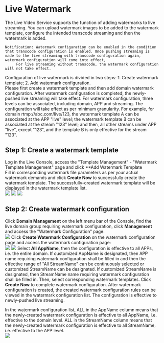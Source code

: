 # Live Watermark  
The Live Video Service supports the function of adding watermarks to live streaming. You can upload watermark images to be added to the watermark template, configure the intended transcode streaming and then the watermark is added.  
```
Notification: Watermark configuration can be enabled in the condition that transcode configuration is enabled. Once pushing streaming is made to the live streaming with transcode configuration again, watermark configuration will come into effect,  
     For live streaming without transcode, the watermark configuration will not take effect.  
```  

Configuration of live watermark is divided in two steps: 1. Create watermark template; 2. Add watermark configuration.   
Please first create a watermark template and then add domain watermark configuration. After watermark configuration is completed, the newly-pushed live streaming will take effect. For watermark configuration, three levels can be associated, including domain, APP and streaming. The configuration will take effect as per minimum granularity. For example, for domain rtmp://abc.com/live/123, the watermark template A can be associated at the APP "live" level; the watermark template B can be associated at the stream "123" level; and then, all other streams under APP "live", except "123", and the template B is only effective for the stream "123".

## Step 1: Create a watermark template

Log in the Live Console, access the "Template Management" - "Watermark Template Management" page and click **Add Watermark Template  
Fill in corresponding watermark file parameters as per your actual watermark demands and click **Create Now** to successfully create the watermark template. The successfully-created watermark template will be displayed in the watermark template list.    
![](https://github.com/jdcloudcom/cn/blob/cn-Live-Video/image/live-video/42%E6%B7%BB%E5%8A%A0%E6%B0%B4%E5%8D%B0%E6%A8%A1%E6%9D%BF.png) 
![](https://github.com/jdcloudcom/cn/blob/cn-Live-Video/image/live-video/43%E6%B7%BB%E5%8A%A0%E6%B0%B4%E5%8D%B0%E6%A8%A1%E6%9D%BF.png) 
![](https://github.com/jdcloudcom/cn/blob/cn-Live-Video/image/live-video/44%E6%B7%BB%E5%8A%A0%E6%B0%B4%E5%8D%B0%E6%A8%A1%E6%9D%BF.png) 
## Step 2: Create watermark configuration  

Click **Domain Management** on the left menu bar of the Console, find the live domain group requiring watermark configuration, click **Management** and access the "Watermark Configuration" page.  
![](https://github.com/jdcloudcom/cn/blob/cn-Live-Video/image/live-video/12%E6%96%B0%E5%BB%BA%E8%BD%AC%E7%A0%81%E9%85%8D%E7%BD%AE.png)
Click **Create Watermark Configuration** on the watermark configuration page and access the watermark configuration page:  
![](https://github.com/jdcloudcom/cn/blob/cn-Live-Video/image/live-video/45%E6%96%B0%E5%BB%BA%E6%B0%B4%E5%8D%B0%E9%85%8D%E7%BD%AE.png) 
![](https://github.com/jdcloudcom/cn/blob/cn-Live-Video/image/live-video/46%E6%96%B0%E5%BB%BA%E6%B0%B4%E5%8D%B0%E9%85%8D%E7%BD%AE.png)
Select **All AppName**, then the configuration is effective to all APPs, i.e. the entire domain. If customized AppName is designated, then APP name requiring watermark configuration shall be filled in and then the effective range of "All StreamName" can be continuously selected or customized StreamName can be designated. If customized StreamName is designated, then StreamName name requiring watermark configuration shall be filled in. Then, select corresponding watermark templates. Click **Create Now** to complete watermark configuration. After watermark configuration is created, the created watermark configuration rules can be viewed in the watermark configuration list. The configuration is effective to newly-pushed live streaming.    

In the watermark configuration list, ALL in the AppName column means that the newly-created watermark configuration is effective to all AppName, i.e. effective to the domain level. ALL in the StreamName column means that the newly-created watermark configuration is effective to all StreamName, i.e. effective to the APP level.  
![](https://github.com/jdcloudcom/cn/blob/cn-Live-Video/image/live-video/47%E6%96%B0%E5%BB%BA%E6%B0%B4%E5%8D%B0%E9%85%8D%E7%BD%AE.png)
